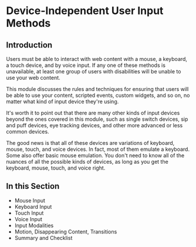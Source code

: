 # Device-Independent User Input Methods

## Introduction

Users must be able to interact with web content with a mouse, a keyboard, a touch device, and by voice input. If any one of these methods is unavailable, at least one group of users with disabilities will be unable to use your web content.

This module discusses the rules and techniques for ensuring that users will be able to use your content, scripted events, custom widgets, and so on, no matter what kind of input device they're using.

It's worth it to point out that there are many other kinds of input devices beyond the ones covered in this module, such as single switch devices, sip and puff devices, eye tracking devices, and other more advanced or less common devices.

The good news is that all of these devices are variations of keyboard, mouse, touch, and voice devices. In fact, most of them emulate a keyboard. Some also offer basic mouse emulation. You don't need to know all of the nuances of all the possible kinds of devices, as long as you get the keyboard, mouse, touch, and voice right.


## In this Section

- Mouse Input
- Keyboard Input
- Touch Input
- Voice Input
- Input Modalities
- Motion, Disappearing Content, Transitions
- Summary and Checklist
